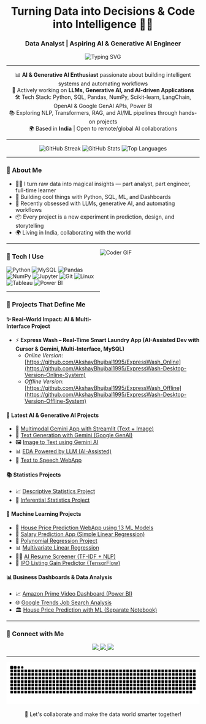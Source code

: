 <h1 align="center">Turning Data into Decisions & Code into Intelligence 👨‍💻 </h1>
<h3 align="center"> Data Analyst | Aspiring AI & Generative AI Engineer</h3>

<p align="center">
  <img src="https://readme-typing-svg.demolab.com?font=Fira+Code&size=20&duration=3000&pause=500&color=F75C7E&center=true&width=500&lines=Turning+raw+data+into+insights;Building+dashboards+that+drive+decisions;Exploring+AI%2C+ML%2C+LLMs%2C+Generative+AI;Always+learning+Python%2C+SQL%2C+Power+BI" alt="Typing SVG" />
</p>

---

<p align="center">
  📊 <strong>AI & Generative AI Enthusiast</strong> passionate about building intelligent systems and automating workflows <br>
  🤖 Actively working on <strong>LLMs, Generative AI, and AI-driven Applications</strong> <br>
  🛠️ Tech Stack: Python, SQL, Pandas, NumPy, Scikit-learn, LangChain, OpenAI & Google GenAI APIs, Power BI <br>
  📚 Exploring NLP, Transformers, RAG, and AI/ML pipelines through hands-on projects <br>
  🌍 Based in <strong>India</strong> | Open to remote/global AI collaborations
</p>

</p>

---

<p align="center">
  <img src="https://github-readme-streak-stats.herokuapp.com?user=AkshayBhujbal1995&theme=tokyonight&hide_border=true" height="150" alt="GitHub Streak" />
  <img src="https://github-readme-stats.vercel.app/api?username=AkshayBhujbal1995&show_icons=true&theme=tokyonight&include_all_commits=true&count_private=true&hide_border=true" height="150" alt="GitHub Stats" />
  <img src="https://github-readme-stats.vercel.app/api/top-langs/?username=AkshayBhujbal1995&layout=compact&theme=tokyonight&hide_border=true" height="150" alt="Top Languages" />
</p>

---

### 🧪 About Me

* 🧙‍♂️ I turn raw data into magical insights — part analyst, part engineer, full-time learner
* 🔬 Building cool things with Python, SQL, ML, and Dashboards
* 🤯 Recently obsessed with LLMs, generative AI, and automating workflows
* 📦 Every project is a new experiment in prediction, design, and storytelling
* 🌍 Living in India, collaborating with the world



---

<img align="right" alt="Coder GIF" height="200" width="260" src="https://i.pinimg.com/originals/f1/e7/34/f1e734f9cade86fe737a9aa404ad5677.gif" />

### 🔧 Tech I Use

<div align="left">
  <img src="https://cdn.jsdelivr.net/gh/devicons/devicon/icons/python/python-original.svg" style="height: 20px;" alt="Python" />
  <img src="https://cdn.jsdelivr.net/gh/devicons/devicon/icons/mysql/mysql-original.svg" style="height: 20px;" alt="MySQL" />
  <img src="https://cdn.jsdelivr.net/gh/devicons/devicon/icons/pandas/pandas-original.svg" style="height: 20px;" alt="Pandas" />
  <img src="https://cdn.jsdelivr.net/gh/devicons/devicon/icons/numpy/numpy-original.svg" style="height: 20px;" alt="NumPy" />
  <img src="https://cdn.jsdelivr.net/gh/devicons/devicon/icons/jupyter/jupyter-original.svg" style="height: 20px;" alt="Jupyter" />
  <img src="https://cdn.jsdelivr.net/gh/devicons/devicon/icons/git/git-original.svg" style="height: 20px;" alt="Git" />
  <img src="https://cdn.jsdelivr.net/gh/devicons/devicon/icons/linux/linux-original.svg" style="height: 20px;" alt="Linux" />
  <img src="https://img.shields.io/badge/Tableau-E97627?style=flat&logo=Tableau&logoColor=white" style="height: 20px;" alt="Tableau" />
  <img src="https://img.shields.io/badge/PowerBI-F2C811?style=flat&logo=Power-BI&logoColor=black" style="height: 20px;" alt="Power BI" />
</div>

---

### 🚀 Projects That Define Me

#### ✨ Real-World Impact: AI & Multi-Interface Project

* ⚡ **Express Wash – Real-Time Smart Laundry App (AI-Assisted Dev with Cursor & Gemini, Multi-Interface, MySQL)**
    * *Online Version*: [https://github.com/AkshayBhujbal1995/ExpressWash_Online](https://github.com/AkshayBhujbal1995/ExpressWash-Desktop-Version-Online-System)
    * *Offline Version*: [https://github.com/AkshayBhujbal1995/ExpressWash_Offline](https://github.com/AkshayBhujbal1995/ExpressWash-Desktop-Version-Offline-System)


#### 🤖 Latest AI & Generative AI Projects

* 🔁 [Multimodal Gemini App with Streamlit (Text + Image)](https://github.com/AkshayBhujbal1995/6_Month_AI_Road_Map_2025/tree/main/Projects/Multi_Model_With_streamlit)
* 💬 [Text Generation with Gemini (Google GenAI)](https://github.com/AkshayBhujbal1995/6_Month_AI_Road_Map_2025/tree/main/Projects/Text_Generation_with_AI)
* 🖼️ [Image to Text using Gemini AI](https://github.com/AkshayBhujbal1995/6_Month_AI_Road_Map_2025/tree/main/Projects/Image_To_Text_Generation_with_AI)
* 📊 [EDA Powered by LLM (AI-Assisted)](https://github.com/AkshayBhujbal1995/6_Month_AI_Road_Map_2025/tree/main/Projects/EDA_with_LLM)
* 📢 [Text to Speech WebApp](https://github.com/AkshayBhujbal1995/6_Month_AI_Road_Map_2025/tree/main/Projects/Text_To_Speech_WebApp)


#### 📚 Statistics Projects

* 📈 [Descriptive Statistics Project](https://github.com/AkshayBhujbal1995/6_Month_AI_Road_Map_2025/tree/main/Projects/Descriptive_Stats_Project)
* 🔬 [Inferential Statistics Project](https://github.com/AkshayBhujbal1995/6_Month_AI_Road_Map_2025/tree/main/Projects/Inferential_Statistics_Project)


#### 🤖 Machine Learning Projects

* 🏡 [House Price Prediction WebApp using 13 ML Models](https://github.com/AkshayBhujbal1995/6_Month_AI_Road_Map_2025/tree/main/Projects/House_Price_Prediction_WebApp_using_13_models)
* 💸 [Salary Prediction App (Simple Linear Regression)](https://github.com/AkshayBhujbal1995/6_Month_AI_Road_Map_2025/tree/main/Projects/Salary_Prediction_App)
* 🧮 [Polynomial Regression Project](https://github.com/AkshayBhujbal1995/6_Month_AI_Road_Map_2025/tree/main/Projects/Polynomial_Regression)
* 📊 [Multivariate Linear Regression](https://github.com/AkshayBhujbal1995/6_Month_AI_Road_Map_2025/tree/main/Projects/Multivariate_Linear_Regression)
* 👨‍💼 [AI Resume Screener (TF-IDF + NLP)](https://github.com/AkshayBhujbal1995/AI_Resume_Screener)
* 🚀 [IPO Listing Gain Predictor (TensorFlow)](https://github.com/AkshayBhujbal1995/Predicting-Listing-Gains-in-the-Indian-IPO-Market-Using-TensorFlow)


#### 📊 Business Dashboards & Data Analysis

* 📈 [Amazon Prime Video Dashboard (Power BI)](https://github.com/AkshayBhujbal1995/Amazon-Prime-Video-PowerBI-Dashboard)
* 🌐 [Google Trends Job Search Analysis](https://github.com/AkshayBhujbal1995/Google-Search-Analysis-with-Python)
* 🏛️ [House Price Prediction with ML (Separate Notebook)](https://github.com/AkshayBhujbal1995/house-price-ML-EDA-project)

---

### 📢 Connect with Me

<p align="center">
  <a href="https://linkedin.com/in/akshay-1995-bhujbal" target="_blank">
    <img src="https://img.shields.io/badge/LinkedIn-0077B5?logo=linkedin&logoColor=white&style=flat" height="25" />
  </a>
  <a href="mailto:akshay.bhujbal16@gmail.com" target="_blank">
    <img src="https://img.shields.io/badge/Email-EA4335?logo=gmail&logoColor=white&style=flat" height="25" />
  </a>
  <a href="https://www.kaggle.com/" target="_blank">
    <img src="https://img.shields.io/badge/Kaggle-20BEFF?logo=kaggle&logoColor=white&style=flat" height="25" />
  </a>
</p>

---

<img src="https://raw.githubusercontent.com/platane/snk/output/github-contribution-grid-snake.svg" alt="GitHub Snake animation" />

<p align="center">
  🎉 Let's collaborate and make the data world smarter together!
</p>
